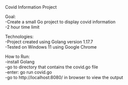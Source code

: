 Covid Information Project  

Goal:  
-Create a small Go project to display covid information  
-2 hour time limit  

Technologies:  
-Project created using Golang version 1.17.7  
-Tested on Windows 11 using Google Chrome  

How to Run:  
-install Golang  
-go to directory that contains the covid.go file  
-enter: go run covid.go  
-go to http://localhost:8080/ in browser to view the output  
